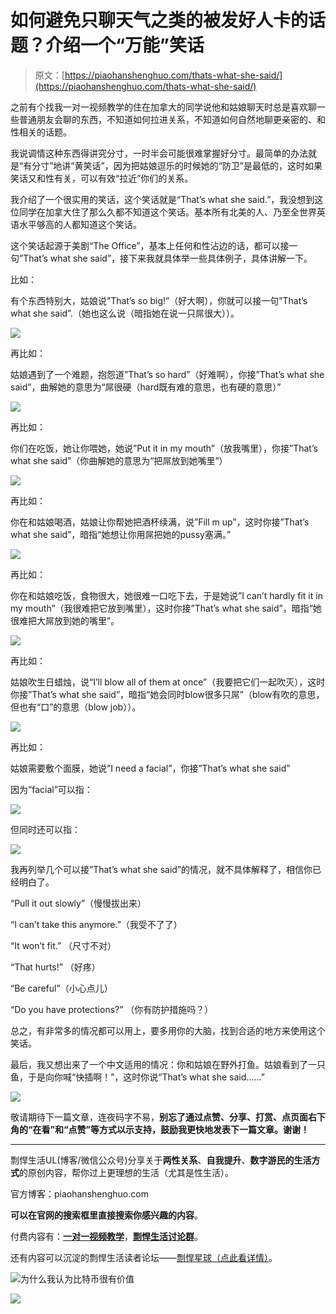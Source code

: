 # 如何避免只聊天气之类的被发好人卡的话题？介绍一个“万能”笑话

> 原文：[https://piaohanshenghuo.com/thats-what-she-said/](https://piaohanshenghuo.com/thats-what-she-said/)

之前有个找我一对一视频教学的住在加拿大的同学说他和姑娘聊天时总是喜欢聊一些普通朋友会聊的东西，不知道如何拉进关系，不知道如何自然地聊更亲密的、和性相关的话题。

我说调情这种东西得讲究分寸，一时半会可能很难掌握好分寸。最简单的办法就是“有分寸”地讲“黄笑话”，因为把姑娘逗乐的时候她的“防卫”是最低的，这时如果笑话又和性有关，可以有效“拉近”你们的关系。

我介绍了一个很实用的笑话，这个笑话就是“That’s what she said.”，我没想到这位同学在加拿大住了那么久都不知道这个笑话。基本所有北美的人、乃至全世界英语水平够高的人都知道这个笑话。

这个笑话起源于美剧“The Office”，基本上任何和性沾边的话，都可以接一句”That’s what she said”，接下来我就具体举一些具体例子，具体讲解一下。

比如：

有个东西特别大，姑娘说”That’s so big!”（好大啊），你就可以接一句”That’s what she said”.（她也这么说（暗指她在说一只屌很大））。

![](img/cc16b090cd2b8d70be351f4f3cd9f67f.png)

 

再比如：

姑娘遇到了一个难题，抱怨道”That’s so hard”（好难啊），你接”That’s what she said”，曲解她的意思为“屌很硬（hard既有难的意思，也有硬的意思）”

![](img/34a8c47d458a4cd1418ec845bb3d7bab.png)

 

再比如：

你们在吃饭，她让你喂她，她说”Put it in my mouth”（放我嘴里），你接”That’s what she said”（你曲解她的意思为“把屌放到她嘴里”）

![](img/8e17c2cc561d6977e572a6c852c09221.png)

 

再比如：

你在和姑娘喝酒，姑娘让你帮她把酒杯续满，说”Fill m up”，这时你接”That’s what she said”，暗指“她想让你用屌把她的pussy塞满。”

![](img/514443cbfe06da764a8985afc337afcd.png)

 

再比如：

你在和姑娘吃饭，食物很大，她很难一口吃下去，于是她说”I can’t hardly fit it in my mouth”（我很难把它放到嘴里），这时你接”That’s what she said”，暗指“她很难把大屌放到她的嘴里”。

![](img/e2e26e8974fa510b876dad31171e20d9.png)

 

再比如：

姑娘吹生日蜡烛，说“I’ll blow all of them at once”（我要把它们一起吹灭），这时你接”That’s what she said”，暗指“她会同时blow很多只屌”（blow有吹的意思，但也有“口”的意思（blow job））。

![](img/b51d7142e84c8cc91ca3e9c7339ce390.png)

 

再比如：

姑娘需要敷个面膜，她说”I need a facial”，你接”That’s what she said”

因为”facial”可以指：

![](img/0638916e64bfb94568f6f76cd800c992.png)

 

但同时还可以指：

![](img/535ce653c46f5154134051d61ce2ef88.png)

 

我再列举几个可以接”That’s what she said”的情况，就不具体解释了，相信你已经明白了。

“Pull it out slowly”（慢慢拔出来）

“I can’t take this anymore.”（我受不了了）

“It won’t fit.” （尺寸不对）

“That hurts!” （好疼）

“Be careful”（小心点儿）

“Do you have protections?” （你有防护措施吗？）

总之，有非常多的情况都可以用上，要多用你的大脑，找到合适的地方来使用这个笑话。

最后，我又想出来了一个中文适用的情况：你和姑娘在野外打鱼。姑娘看到了一只鱼，于是向你喊“快插啊！”，这时你说“That’s what she said……”

![](img/42328c7c864261e8f6302060e49c9817.png)

 

敬请期待下一篇文章，连夜码字不易，**别忘了通过点赞、分享、打赏、点页面右下角的“在看”和“点赞”等方式以示支持，鼓励我更快地发表下一篇文章。谢谢！**

* * *

剽悍生活UL(博客/微信公众号)分享关于**两性关系**、**自我提升**、**数字游民的生活方式**的原创内容，帮你过上更理想的生活（尤其是性生活）。

官方博客：piaohanshenghuo.com

**可以在官网的搜索框里直接搜索你感兴趣的内容**。

付费内容有：[**一对一视频教学**](https://mp.weixin.qq.com/s?__biz=MzU5NDgxNjI2Nw==&mid=2247485005&idx=3&sn=90921756abbf4f2d3df570a34d4412c0&chksm=fe7a3a29c90db33fa3d31a082f139f3b0a13062b3d594469aad53918a4d84fce706e2e29a9d1&scene=21#wechat_redirect)，[**剽悍生活讨论群**](https://mp.weixin.qq.com/s?__biz=MzU5NDgxNjI2Nw==&mid=2247484865&idx=1&sn=77c36b4014d6c1948879043442f768cf&chksm=fe7a39a5c90db0b39ebff280e3b8b406d41d45b546e8bc22c977a3a9a56ff7256d53e8bf5793&scene=21#wechat_redirect)。

还有内容可以沉淀的剽悍生活读者论坛——[剽悍星球（点此看详情）](https://mp.weixin.qq.com/s?__biz=MzU5NDgxNjI2Nw==&mid=2247484958&idx=1&sn=6873fdf5968922b143e9fe93901ed8ce&chksm=fe7a3a7ac90db36ce1a6ba7f337d7d857342c1904c8605480ad2b5050a2eb9b519e36c09be6e&scene=21#wechat_redirect)。

![为什么我认为比特币很有价值](img/316191c97346335b59c3bc6381596e93.png "为什么我认为比特币很有价值")



![](img/48a213915b598d48c51d7cbc5ebeaa6c.png)

